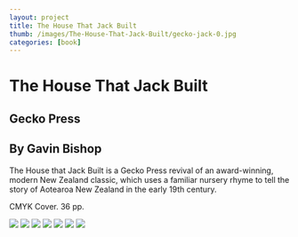 ```yaml
---
layout: project
title: The House That Jack Built
thumb: /images/The-House-That-Jack-Built/gecko-jack-0.jpg
categories: [book]
---
```


# The House That Jack Built

## Gecko Press
## By Gavin Bishop

The House that Jack Built is a Gecko Press revival of an award-winning, modern New Zealand classic, which uses a familiar nursery rhyme to tell the story of Aotearoa New Zealand in the early 19th century.

CMYK Cover. 36 pp.

![](//images/The-House-That-Jack-Built/gecko-jack-1.jpg)
![](//images/The-House-That-Jack-Built/gecko-jack-2.jpg)
![](//images/The-House-That-Jack-Built/gecko-jack-3.jpg)
![](//images/The-House-That-Jack-Built/gecko-jack-4.jpg)
![](//images/The-House-That-Jack-Built/gecko-jack-5.jpg)
![](//images/The-House-That-Jack-Built/gecko-jack-6.jpg)
![](//images/The-House-That-Jack-Built/gecko-jack-7.jpg)